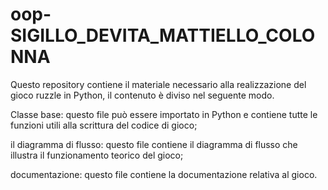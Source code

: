# oop-SIGILLO_DEVITA_MATTIELLO_COLONNA
Questo repository contiene il materiale necessario alla realizzazione del gioco ruzzle in Python, il contenuto è diviso nel seguente modo.

Classe base: questo file può essere importato in Python e contiene tutte le funzioni utili alla scrittura del codice di gioco; 

il diagramma di flusso: questo file contiene il diagramma di flusso che illustra il funzionamento teorico del gioco;

documentazione: questo file contiene la documentazione relativa al gioco. 

